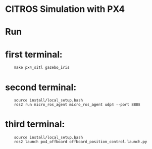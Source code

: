 # CITROS Simulation with PX4

# Run

# first terminal:

        make px4_sitl gazebo_iris

# second terminal:

        source install/local_setup.bash
        ros2 run micro_ros_agent micro_ros_agent udp4 --port 8888

# third terminal:

        source install/local_setup.bash
        ros2 launch px4_offboard offboard_position_control.launch.py